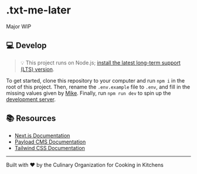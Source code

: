 # .txt-me-later

Major WIP

## 💻 Develop

> 💡 This project runs on Node.js; [install the latest long-term support (LTS) version](https://nodejs.org/en/download/).

To get started, clone this repository to your computer and run `npm i` in the root of this project. Then, rename the `.env.example` file to `.env`, and fill in the missing values given by [Mike](https://github.com/mikeploythai). Finally, run `npm run dev` to spin up the [development server](http://localhost:3000).

## 📚 Resources

- [Next.js Documentation](https://nextjs.org/docs)
- [Payload CMS Documentation](https://payloadcms.com/docs)
- [Tailwind CSS Documentation](https://tailwindcss.com/docs)

---

Built with ❤️ by the Culinary Organization for Cooking in Kitchens
